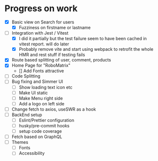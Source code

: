 # Progress on work

- [x]   Basic view on Search for users
    - [x]   Fuzziness on firstname or lastname
- [ ]   Integration with Jest / Vitest
    - [x] I did it partially but the test failure seem to have been cached in vitest report. will do later
    - [x] Probably remove vite and start using webpack to retrofit the whole HMR and rest stuff if testing fails
- [x]   Route based splitting of user, comment, products
- [x]   Home Page for "RoboMatrix"
    - []   Add Fonts attractive
- [ ]   Code Splitting
- [ ]   Bug fixing and Simmer UI
    - [ ] Show loading text icon etc
    - [ ] Make UI static
    - [ ] Make Menu right side
    - [ ] Add a logo on left side
- [ ]   Change fetch to axios, useSWR as a hook
- [ ]   BackEnd setup
    - [ ] Eslint/Prettier configuration
    - [ ] husky/pre-commit hooks
    - [ ] setup code coverage
- [ ]   Fetch based on GraphQL
- [ ]   Themes
    - [ ]   Fonts
    - [ ]   Accessibility
